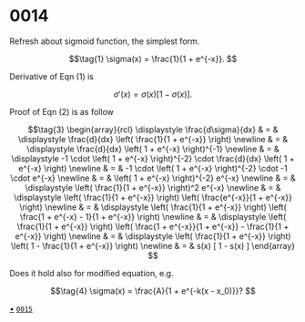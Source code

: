 # 0014
Refresh about sigmoid function, the simplest form.

$$\tag{1}
\sigma(x) = \frac{1}{1 + e^{-x}}.
$$

Derivative of Eqn (1) is

$$\tag{2}
\sigma'(x) = \sigma(x) [ 1 - \sigma(x) ].
$$


Proof of Eqn (2) is as follow

$$\tag{3}
\begin{array}{rcl}
\displaystyle \frac{d\sigma}{dx} & = & \displaystyle \frac{d}{dx} \left( \frac{1}{1 + e^{-x}} \right) \newline
& = & \displaystyle \frac{d}{dx} \left( 1 + e^{-x} \right)^{-1} \newline
& = & \displaystyle -1 \cdot \left( 1 + e^{-x} \right)^{-2} \cdot \frac{d}{dx} \left( 1 + e^{-x} \right) \newline
& = & -1 \cdot \left( 1 + e^{-x} \right)^{-2} \cdot -1 \cdot e^{-x} \newline
& = & \left( 1 + e^{-x} \right)^{-2} e^{-x} \newline
& = & \displaystyle \left( \frac{1}{1 + e^{-x}} \right)^2 e^{-x} \newline
& = & \displaystyle \left( \frac{1}{1 + e^{-x}} \right) \left( \frac{e^{-x}}{1 + e^{-x}} \right) \newline
& = & \displaystyle \left( \frac{1}{1 + e^{-x}} \right) \left( \frac{1 + e^{-x} - 1}{1 + e^{-x}} \right) \newline
& = & \displaystyle \left( \frac{1}{1 + e^{-x}} \right) \left( \frac{1 + e^{-x}}{1 + e^{-x}} - \frac{1}{1 + e^{-x}} \right) \newline
& = & \displaystyle \left( \frac{1}{1 + e^{-x}} \right) \left( 1 - \frac{1}{1 + e^{-x}} \right) \newline
& = & s(x) [ 1 - s(x) ]
\end{array}
$$

Does it hold also for modified equation, e.g.

$$\tag{4}
\sigma(x) = \frac{A}{1 + e^{-k(x - x_0)}}?
$$


[&bull;](README.md)
[`0015`](../00/15.md)
